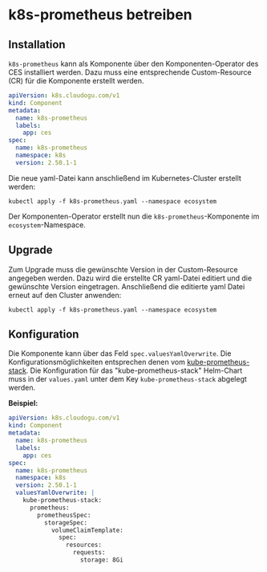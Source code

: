 # k8s-prometheus betreiben

## Installation

`k8s-prometheus` kann als Komponente über den Komponenten-Operator des CES installiert werden.
Dazu muss eine entsprechende Custom-Resource (CR) für die Komponente erstellt werden.

```yaml
apiVersion: k8s.cloudogu.com/v1
kind: Component
metadata:
  name: k8s-prometheus
  labels:
    app: ces
spec:
  name: k8s-prometheus
  namespace: k8s
  version: 2.50.1-1
```

Die neue yaml-Datei kann anschließend im Kubernetes-Cluster erstellt werden:

```shell
kubectl apply -f k8s-prometheus.yaml --namespace ecosystem
```

Der Komponenten-Operator erstellt nun die `k8s-prometheus`-Komponente im `ecosystem`-Namespace.

## Upgrade

Zum Upgrade muss die gewünschte Version in der Custom-Resource angegeben werden.
Dazu wird die erstellte CR yaml-Datei editiert und die gewünschte Version eingetragen.
Anschließend die editierte yaml Datei erneut auf den Cluster anwenden:

```shell
kubectl apply -f k8s-prometheus.yaml --namespace ecosystem
```

## Konfiguration

Die Komponente kann über das Feld `spec.valuesYamlOverwrite`. 
Die Konfigurationsmöglichkeiten entsprechen denen vom [kube-prometheus-stack](https://github.com/prometheus-community/helm-charts/blob/main/charts/kube-prometheus-stack/values.yaml).
Die Konfiguration für das "kube-prometheus-stack" Helm-Chart muss in der `values.yaml` unter dem Key `kube-prometheus-stack` abgelegt werden.

**Beispiel:**
```yaml
apiVersion: k8s.cloudogu.com/v1
kind: Component
metadata:
  name: k8s-prometheus
  labels:
    app: ces
spec:
  name: k8s-prometheus
  namespace: k8s
  version: 2.50.1-1
  valuesYamlOverwrite: |
    kube-prometheus-stack:
      prometheus:
        prometheusSpec:
          storageSpec:
            volumeClaimTemplate:
              spec:
                resources:
                  requests:
                    storage: 8Gi
```

